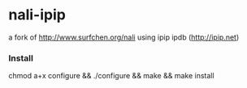 # nali-ipip
a fork of http://www.surfchen.org/nali using ipip ipdb (http://ipip.net)

### Install

chmod a+x configure && ./configure && make && make install
